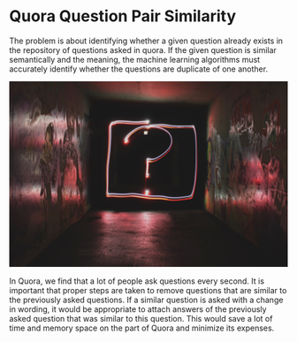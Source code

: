 # Quora Question Pair Similarity

The problem is about identifying whether a given question already exists in the repository of questions asked in quora. If the given question is similar semantically and the meaning, the machine learning algorithms must accurately identify whether the questions are duplicate of one another. 

![](https://github.com/suhasmaddali/Images/blob/main/emily-morter-8xAA0f9yQnE-unsplash.jpg)

In Quora, we find that a lot of people ask questions every second. It is important that proper steps are taken to remove questions that are similar to the previously asked questions. If a similar question is asked with a change in wording, it would be appropriate to attach answers of the previously asked question that was similar to this question. This would save a lot of time and memory space on the part of Quora and minimize its expenses. 
